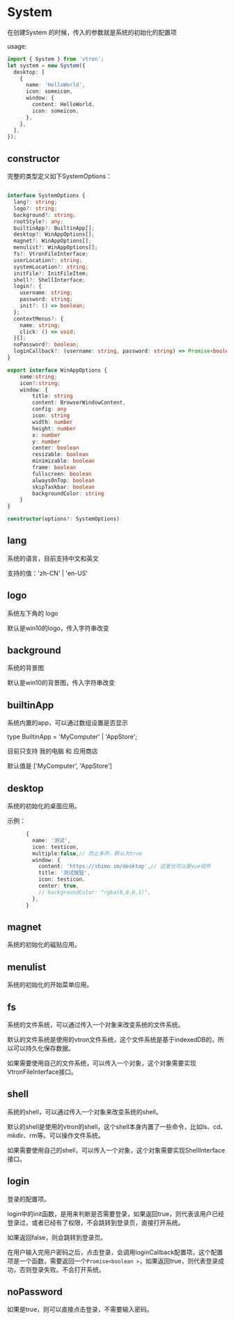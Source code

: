 # System

在创建System 的时候，传入的参数就是系统的初始化的配置项

usage:

```typescript
import { System } from 'vtron';
let system = new System({
  desktop: [
    {
      name: 'HelloWorld',
      icon: someicon,
      window: {
        content: HelloWorld,
        icon: someicon,
      },
    },
  ],
});
```

## constructor

完整的类型定义如下SystemOptions：

```typescript

interface SystemOptions {
  lang?: string;
  logo?: string;
  background?: string;
  rootStyle?: any;
  builtinApp?: BuiltinApp[];
  desktop?: WinAppOptions[];
  magnet?: WinAppOptions[];
  menulist?: WinAppOptions[];
  fs?: VtronFileInterface;
  userLocation?: string;
  systemLocation?: string;
  initFile?: InitFileItem;
  shell?: ShellInterface;
  login?: {
    username: string;
    password: string;
    init?: () => boolean;
  };
  contextMenus?: {
    name: string;
    click: () => void;
  }[];
  noPassword?: boolean;
  loginCallback?: (username: string, password: string) => Promise<boolean>;
}

export interface WinAppOptions {
    name:string;
    icon?:string;
    window: {
        title: string
        content: BrowserWindowContent,
        config: any
        icon: string
        width: number
        height: number
        x: number
        y: number
        center: boolean
        resizable: boolean
        minimizable: boolean
        frame: boolean
        fullscreen: boolean
        alwaysOnTop: boolean
        skipTaskbar: boolean
        backgroundColor: string
    }
}

constructor(options?: SystemOptions)
```

## lang

系统的语言，目前支持中文和英文

支持的值：'zh-CN' | 'en-US'

## logo

系统左下角的 logo

默认是win10的logo，传入字符串改变

## background

系统的背景图

默认是win10的背景图，传入字符串改变

## builtinApp

系统内置的app，可以通过数组设置是否显示

type BuiltinApp = 'MyComputer' | 'AppStore';

目前只支持 我的电脑 和 应用商店

默认值是 ['MyComputer', 'AppStore']

## desktop

系统的初始化的桌面应用。

示例：

```typescript
      {
        name: '测试',
        icon: testicon,
        multiple:false,// 防止多开，默认为true
        window: {
          content: 'https://shimo.im/desktop',// 这里也可以是vue组件
          title: '测试按钮',
          icon: testicon,
          center: true,
          // backgroundColor: "rgba(0,0,0,1)",
        },
      }
```

## magnet

系统的初始化的磁贴应用。

## menulist

系统的初始化的开始菜单应用。

## fs

系统的文件系统，可以通过传入一个对象来改变系统的文件系统。

默认的文件系统是使用的vtron文件系统，这个文件系统是基于indexedDB的，所以可以持久化保存数据。

如果需要使用自己的文件系统，可以传入一个对象，这个对象需要实现VtronFileInterface接口。

## shell

系统的shell，可以通过传入一个对象来改变系统的shell。

默认的shell是使用的vtron的shell，这个shell本身内置了一些命令，比如ls、cd、mkdir、rm等。可以操作文件系统。

如果需要使用自己的shell，可以传入一个对象，这个对象需要实现ShellInterface接口。

## login

登录的配置项。

login中的init函数，是用来判断是否需要登录，如果返回true，则代表该用户已经登录过，或者已经有了权限，不会跳转到登录页，直接打开系统。

如果返回false，则会跳转到登录页。

在用户输入完用户密码之后，点击登录，会调用loginCallback配置项，这个配置项是一个函数，需要返回一个`Promise<boolean >`，如果返回true，则代表登录成功，否则登录失败。不会打开系统。

## noPassword

如果是true，则可以直接点击登录，不需要输入密码。
